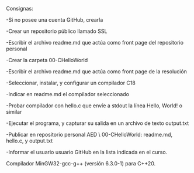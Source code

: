 Consignas:

-Si	no	posee	una	cuenta	GitHub,	crearla

-Crear	un	repositorio	público llamado	SSL

-Escribir	el	archivo	readme.md que	actúa como	front page	del	repositorio	 personal

-Crear	la	carpeta	00-CHelloWorld

-Escribir	el	archivo	readme.md que	actúa como	front page	de	la	resolución

-Seleccionar,	instalar,	y	configurar	un	compilador	C18

-Indicar	en	readme.md el	compilador	seleccionado

-Probar	compilador	con	hello.c que	envíe a	stdout la	línea Hello,	World!	o	similar

-Ejecutar	el	programa,	y	capturar	su	salida	en	un	archivo	de	texto	output.txt

-Publicar	en	repositorio	personal	AED	\ 00-CHelloWorld: readme.md,	hello.c,	y	output.txt

-Informar	el	usuario	usuario	GitHub	en	la	lista	indicada	en	el	curso.

Compilador MinGW32-gcc-g++ (versión 6.3.0-1) para C++20.

